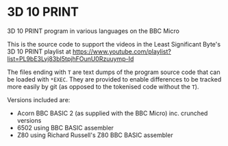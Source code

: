 # 3D 10 PRINT
3D 10 PRINT program in various languages on the BBC Micro

This is the source code to support the videos in the Least Significant Byte's
3D 10 PRINT playlist at
https://www.youtube.com/playlist?list=PL9bE3Lvj83bI5tpjhFOunU0Rzuuymp-Id

The files ending with `T` are text dumps of the program source code that can
be loaded with `*EXEC`.  They are provided to enable differences to be tracked
more easily by git (as opposed to the tokenised code without the `T`).

Versions included are:

* Acorn BBC BASIC 2 (as supplied with the BBC Micro) inc. crunched versions
* 6502 using BBC BASIC assembler
* Z80 using Richard Russell's Z80 BBC BASIC assembler
